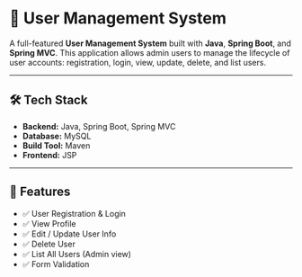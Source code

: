 # 👥 User Management System

A full-featured **User Management System** built with **Java**, **Spring Boot**, and **Spring MVC**. This application allows admin users to manage the lifecycle of user accounts: registration, login, view, update, delete, and list users.

---

## 🛠️ Tech Stack

- **Backend:** Java, Spring Boot, Spring MVC
- **Database:** MySQL
- **Build Tool:** Maven
- **Frontend:**  JSP
  

---

## 📌 Features

- ✅ User Registration & Login  
- ✅ View Profile  
- ✅ Edit / Update User Info  
- ✅ Delete User  
- ✅ List All Users (Admin view)  
- ✅ Form Validation  
